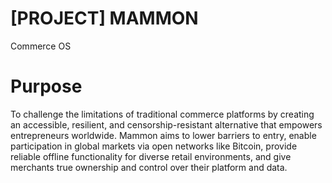 # [PROJECT] MAMMON
Commerce OS

# Purpose
To challenge the limitations of traditional commerce platforms by creating an accessible, resilient, and censorship-resistant alternative that empowers entrepreneurs worldwide. Mammon aims to lower barriers to entry, enable participation in global markets via open networks like Bitcoin, provide reliable offline functionality for diverse retail environments, and give merchants true ownership and control over their platform and data.